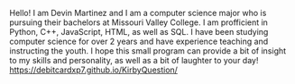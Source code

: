 Hello! I am Devin Martinez and I am a computer science major who is pursuing their bachelors at Missouri Valley College. I am profficient in Python, C++, JavaScript, HTML, as well as SQL.
I have been studying computer science for over 2 years and have experience teaching and instructing the youth. I hope this small program can provide a bit of insight to my skills and
personality, as well as a bit of laughter to your day!
https://debitcardxp7.github.io/KirbyQuestion/
